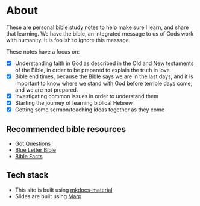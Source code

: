 # About

These are personal bible study notes to help make sure I learn, and share that learning.
We have the bible, an integrated message to us of Gods work with humanity.
It is foolish to ignore this message.

These notes have a focus on:

- [x] Understanding faith in God as described in the Old and New testaments of the Bible, in order to be prepared to explain the truth in love.
- [x] Bible end times, because the Bible says we are in the last days, and it is important to know where we stand with God before terrible days come, and we are not prepared.
- [x] Investigating common issues in order to understand them
- [x] Starting the journey of learning biblical Hebrew
- [x] Getting some sermon/teaching ideas together as they come

## Recommended bible resources

- [Got Questions](https://www.gotquestions.org/)
- [Blue Letter Bible](https://www.blueletterbible.org/)
- [Bible Facts](https://biblefacts.org/)

## Tech stack

- This site is built using [mkdocs-material](https://github.com/squidfunk/mkdocs-material)
- Slides are built using [Marp](https://marp.app/)